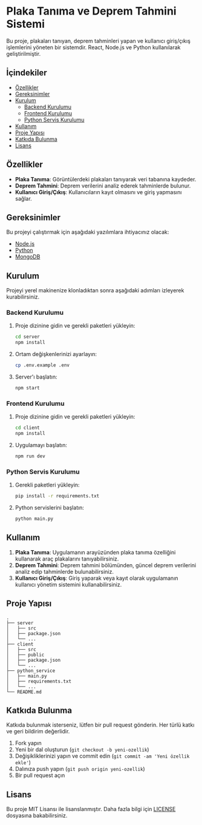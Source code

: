 
# Plaka Tanıma ve Deprem Tahmini Sistemi

Bu proje, plakaları tanıyan, deprem tahminleri yapan ve kullanıcı giriş/çıkış işlemlerini yöneten bir sistemdir. React, Node.js ve Python kullanılarak geliştirilmiştir.

## İçindekiler

- [Özellikler](#özellikler)
- [Gereksinimler](#gereksinimler)
- [Kurulum](#kurulum)
  - [Backend Kurulumu](#backend-kurulumu)
  - [Frontend Kurulumu](#frontend-kurulumu)
  - [Python Servis Kurulumu](#python-servis-kurulumu)
- [Kullanım](#kullanım)
- [Proje Yapısı](#proje-yapısı)
- [Katkıda Bulunma](#katkıda-bulunma)
- [Lisans](#lisans)

## Özellikler

- **Plaka Tanıma**: Görüntülerdeki plakaları tanıyarak veri tabanına kaydeder.
- **Deprem Tahmini**: Deprem verilerini analiz ederek tahminlerde bulunur.
- **Kullanıcı Giriş/Çıkış**: Kullanıcıların kayıt olmasını ve giriş yapmasını sağlar.

## Gereksinimler

Bu projeyi çalıştırmak için aşağıdaki yazılımlara ihtiyacınız olacak:

- [Node.js](https://nodejs.org/)
- [Python](https://www.python.org/)
- [MongoDB](https://www.mongodb.com/)

## Kurulum

Projeyi yerel makinenize klonladıktan sonra aşağıdaki adımları izleyerek kurabilirsiniz.

### Backend Kurulumu

1. Proje dizinine gidin ve gerekli paketleri yükleyin:

    ```sh
    cd server
    npm install
    ```

2. Ortam değişkenlerinizi ayarlayın:

    ```sh
    cp .env.example .env
    ```

3. Server'ı başlatın:

    ```sh
    npm start
    ```

### Frontend Kurulumu

1. Proje dizinine gidin ve gerekli paketleri yükleyin:

    ```sh
    cd client
    npm install
    ```

2. Uygulamayı başlatın:

    ```sh
    npm run dev
    ```

### Python Servis Kurulumu

1. Gerekli paketleri yükleyin:

    ```sh
    pip install -r requirements.txt
    ```

2. Python servislerini başlatın:

    ```sh
    python main.py
    ```

## Kullanım

1. **Plaka Tanıma**: Uygulamanın arayüzünden plaka tanıma özelliğini kullanarak araç plakalarını tanıyabilirsiniz.
2. **Deprem Tahmini**: Deprem tahmini bölümünden, güncel deprem verilerini analiz edip tahminlerde bulunabilirsiniz.
3. **Kullanıcı Giriş/Çıkış**: Giriş yaparak veya kayıt olarak uygulamanın kullanıcı yönetim sistemini kullanabilirsiniz.

## Proje Yapısı

```plaintext
.
├── server
│   ├── src
│   ├── package.json
│   └── ...
├── client
│   ├── src
│   ├── public
│   ├── package.json
│   └── ...
├── python_service
│   ├── main.py
│   ├── requirements.txt
│   └── ...
└── README.md
```

## Katkıda Bulunma

Katkıda bulunmak isterseniz, lütfen bir pull request gönderin. Her türlü katkı ve geri bildirim değerlidir.

1. Fork yapın
2. Yeni bir dal oluşturun (`git checkout -b yeni-ozellik`)
3. Değişikliklerinizi yapın ve commit edin (`git commit -am 'Yeni özellik ekle'`)
4. Dalınıza push yapın (`git push origin yeni-ozellik`)
5. Bir pull request açın

## Lisans

Bu proje MIT Lisansı ile lisanslanmıştır. Daha fazla bilgi için [LICENSE](LICENSE) dosyasına bakabilirsiniz.
